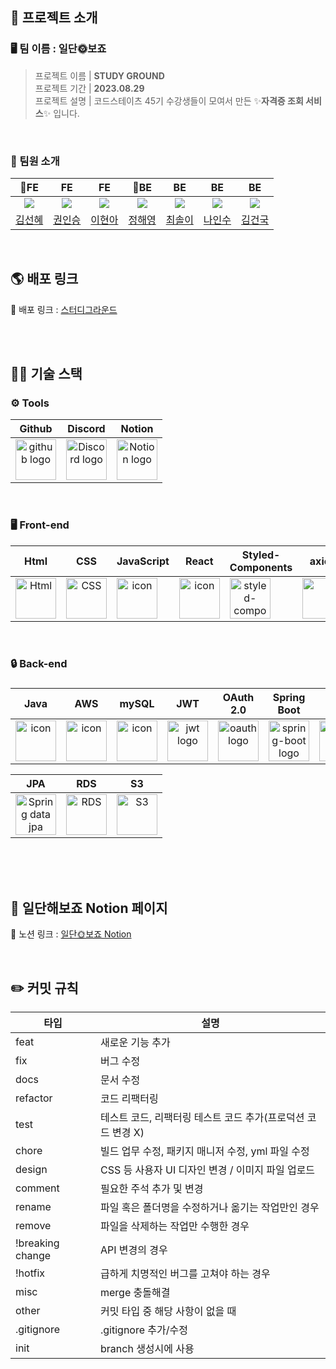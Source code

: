 <div align="center">

</div>

## 📜 프로젝트 소개

### 🖥️ 팀 이름 : 일단🌞보죠

>프로젝트 이름 | **STUDY GROUND**  
프로젝트 기간 | **2023.08.29**   
프로젝트 설명 | 코드스테이츠 45기 수강생들이 모여서 만든 ✨**자격증 조회 서비스**✨ 입니다.

<br />

### 👥 팀원 소개

|                                                                     👑FE                                                                      |                                FE                                 |                                                        FE                                                         |                                                       👑BE                                                        |                                                        BE                                                         |                                                        BE                                                         |                                                        BE                                                         |
|:---------------------------------------------------------------------------------------------------------------------------------------------:|:-----------------------------------------------------------------:|:-----------------------------------------------------------------------------------------------------------------:|:-----------------------------------------------------------------------------------------------------------------:|:-----------------------------------------------------------------------------------------------------------------:|:-----------------------------------------------------------------------------------------------------------------:|:-----------------------------------------------------------------------------------------------------------------:|
|               <img src="https://github.com/codestates-seb/seb45_pre_016/assets/130022922/ad3eb122-2be7-4e52-9da2-6ac40fb9c20e">               | <img src="https://github.com/codestates-seb/seb45_pre_016/assets/130022922/b2dbe0af-24c2-453b-b6ec-49a143450e23"> | <img src="https://github.com/codestates-seb/seb45_pre_016/assets/130022922/78a9fc27-ba12-4f9f-8f1f-be96d69ca94e"> | <img src="https://github.com/codestates-seb/seb45_pre_016/assets/130022922/5a8c7b95-c3c4-43b5-992d-e35349c192f5"> | <img src="https://github.com/codestates-seb/seb45_pre_016/assets/130022922/8b8d6ba2-f2fa-4ed6-88d3-0f004494b5a2"> | <img src="https://github.com/codestates-seb/seb45_pre_016/assets/130022922/6f66723f-21ab-499c-840d-b786836c26f9"> | <img src="https://github.com/codestates-seb/seb45_main_016/assets/130022922/bea14d4f-3bd9-4814-80a8-bfb364b5b96a"> |
|                                                      [김선혜](https://github.com/kuetiipp)                                                       |                 [권인승](https://github.com/kwonis)                  |                                        [이현아](https://github.com/rudeoreha)                                        |                                         [정해영](https://github.com/hae02y)                                          |                                       [최솔이](https://github.com/luminousol)                                        |                                         [나인수](https://github.com/in9in9)                                          |                                         [김건국](https://github.com/Allenkimgg)                                          |

<br />

## 🌎 배포 링크

📃 배포 링크 : [스터디그라운드](http://newstudyground.s3-website.ap-northeast-2.amazonaws.com/)
 
<br/>
<br/>


## 🧑‍💻 기술 스택

### <span style=""> ⚙️ **Tools** </span>
|                                                   Github                                                    |                           Discord                            |                            Notion                            |
|:-----------------------------------------------------------------------------------------------------------:| :----------------------------------------------------------: | :----------------------------------------------------------: |
| <img alt="github logo" src="https://techstack-generator.vercel.app/github-icon.svg" width="65" height="65"> | <img alt="Discord logo" src="https://assets-global.website-files.com/6257adef93867e50d84d30e2/62595384e89d1d54d704ece7_3437c10597c1526c3dbd98c737c2bcae.svg" height="65" width="65"> | <img alt="Notion logo" src="https://www.notion.so/cdn-cgi/image/format=auto,width=640,quality=100/front-static/shared/icons/notion-app-icon-3d.png" height="65" width="65"> |

<br/>

### <span style=""> 🖥 **Front-end** </span>
|                             Html                             |                             CSS                              |                          JavaScript                          |                            React                             |                    Styled-<br>Components                     |                            axios                             |                           Prittier                           |                            esLint                            |
| :----------------------------------------------------------: | :----------------------------------------------------------: | :----------------------------------------------------------: | :----------------------------------------------------------: | :----------------------------------------------------------: | :----------------------------------------------------------: | :----------------------------------------------------------: | :----------------------------------------------------------: |
| <img alt="Html" src ="https://upload.wikimedia.org/wikipedia/commons/thumb/6/61/HTML5_logo_and_wordmark.svg/440px-HTML5_logo_and_wordmark.svg.png" width="65" height="65" /> | <div style="display: flex; align-items: flex-start;"><img src="https://user-images.githubusercontent.com/111227745/210204643-4c3d065c-59ec-481d-ac13-cea795730835.png" alt="CSS" width="65" height="65" /></div> | <div style="display: flex; align-items: flex-start;"><img src="https://techstack-generator.vercel.app/js-icon.svg" alt="icon" width="65" height="65" /></div> | <div style="display: flex; align-items: flex-start;"><img src="https://techstack-generator.vercel.app/react-icon.svg" alt="icon" width="65" height="65" /></div> | <div style="display: flex; align-items: flex-start;"><img src="https://styled-components.com/logo.png" alt="styled-components icon" width="65" height="65" /></div> | <div style="display: flex; align-items: flex-start;"><img src="https://axios-http.com/assets/logo.svg" width="65" height="65"/></div> | <div style="display: flex; align-items: flex-start;"><img src="https://user-images.githubusercontent.com/81786662/210203759-1bd2d0ea-86b3-43c0-8e30-44436d73bb9f.png" width="65" height="65"/></div> | <div style="display: flex; align-items: flex-start;"><img src="https://user-images.githubusercontent.com/81786662/210204062-cb572e61-2027-4a9b-a52c-0eac83bcf703.jpeg" width="65" height="65"/></div> |

<br/>

### <span style="">🔒  **Back-end**

### </span>

|                             Java                             |                             AWS                              |                            mySQL                             |                                                                            JWT                                                                            |                                                                        OAuth<br>2.0                                                                         |                        Spring<br>Boot                        |                                                                            H2                                                                            | Spring<br>Batch | Spring<br>Secrity |
| :----------------------------------------------------------: | :----------------------------------------------------------: | :----------------------------------------------------------: |:---------------------------------------------------------------------------------------------------------------------------------------------------------:|:-----------------------------------------------------------------------------------------------------------------------------------------------------------:| :----------------------------------------------------------: |:--------------------------------------------------------------------------------------------------------------------------------------------------------:| :----------------------------------------------------------: | :----------------------------------------------------------: |
| <div style="display: flex; align-items: flex-start;"><img src="https://techstack-generator.vercel.app/java-icon.svg" alt="icon" width="65" height="65" /></div> | <div style="display: flex; align-items: flex-start;"><img src="https://techstack-generator.vercel.app/aws-icon.svg" alt="icon" width="65" height="65" /></div> | <div style="display: flex; align-items: flex-start;"><img src="https://techstack-generator.vercel.app/mysql-icon.svg" alt="icon" width="65" height="65" /></div> | <img alt="jwt logo" src="https://noticon-static.tammolo.com/dgggcrkxq/image/upload/v1569654347/noticon/mdujedvj9w8c9rz9phny.png" width="65" height="65" > | <img alt="oauth logo" src="https://noticon-static.tammolo.com/dgggcrkxq/image/upload/v1566912632/noticon/konazfwbuwdnn43mcqux.png" height="65" width="65" > | <img alt="spring-boot logo" src="https://t1.daumcdn.net/cfile/tistory/27034D4F58E660F616" width="65" height="65" > | <img alt="h2 logo" src="https://noticon-static.tammolo.com/dgggcrkxq/image/upload/v1671751435/noticon/f2acjrbrdkr51kbizhoa.png" width="65" height="65" > |<img alt="spring batch" src="https://noticon-static.tammolo.com/dgggcrkxq/image/upload/v1662807907/noticon/nnw6du8ytgdpu5ydmeqj.png" width="65" height="65">|<img alt="spring security" src="https://noticon-static.tammolo.com/dgggcrkxq/image/upload/v1686935854/noticon/r7w1ipwmdmhlfzqfw69h.png" width="65" height="65">|

|JPA    | RDS | S3
| :----: | :----: | :----: |
|<img alt="Spring data jpa" src="https://noticon-static.tammolo.com/dgggcrkxq/image/upload/v1609094551/noticon/gkcjchloc7f7khlsyyyy.png" width="65" height="65">|<img alt="RDS" src="https://noticon-static.tammolo.com/dgggcrkxq/image/upload/v1683592944/noticon/plcvyiwmdh4adlt8dxgo.png" width="65" height="65">|<img alt="S3" src="https://noticon-static.tammolo.com/dgggcrkxq/image/upload/v1567064876/noticon/sb5llmvfubuceldbkmx8.png" width="65" height="65">|
<br/>


<br />
<br />


## 📒 일단해보죠 Notion 페이지

📃 노션 링크 : [일단🌞보죠 Notion](https://www.notion.so/056ba51472444db194a6b6e7a8324b3e)

<br/>

## ✏️ 커밋 규칙

| 타입 | 설명 |
| --- | --- |
| feat | 새로운 기능 추가 |
| fix | 버그 수정 |
| docs | 문서 수정 |
| refactor | 코드 리팩터링 |
| test | 테스트 코드, 리팩터링 테스트 코드 추가(프로덕션 코드 변경 X) |
| chore | 빌드 업무 수정, 패키지 매니저 수정, yml 파일 수정 |
| design | CSS 등 사용자 UI 디자인 변경 / 이미지 파일 업로드 |
| comment | 필요한 주석 추가 및 변경 |
| rename | 파일 혹은 폴더명을 수정하거나 옮기는 작업만인 경우 |
| remove | 파일을 삭제하는 작업만 수행한 경우 |
| !breaking change | API 변경의 경우 |
| !hotfix | 급하게 치명적인 버그를 고쳐야 하는 경우 |
| misc | merge 충돌해결 |
| other |  커밋 타입 중 해당 사항이 없을 때  |
| .gitignore | .gitignore 추가/수정 |
| init | branch 생성시에 사용 |

